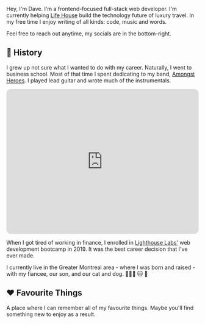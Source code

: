 Hey, I'm Dave. I'm a frontend-focused full-stack web developer. I'm currently helping [Life House](https://lifehousehotels.com) build the technology future of luxury travel. In my free time I enjoy writing of all kinds: code, music and words.

Feel free to reach out anytime, my socials are in the bottom-right.

## 📖 History

I grew up not sure what I wanted to do with my career. Naturally, I went to business school. Most of that time I spent dedicating to my band, [Amongst Heroes](https://open.spotify.com/artist/24gvdVsLGJ4Uwtiq3eSRzi?si=p1NqX9u2RKGF1Took_jO9w). I played lead guitar and wrote much of the instrumentals.

<iframe style="border-radius:12px" src="https://open.spotify.com/embed/artist/24gvdVsLGJ4Uwtiq3eSRzi?utm_source=generator&theme=0" width="100%" height="380" frameBorder="0" allowfullscreen="" allow="autoplay; clipboard-write; encrypted-media; fullscreen; picture-in-picture"></iframe>

When I got tired of working in finance, I enrolled in [Lighthouse Labs']() web development bootcamp in 2019. It was the best career decision that I've ever made.

I currently live in the Greater Montreal area - where I was born and raised - with my fiancee, our son, and our cat and dog. 👨‍👩‍👦 🐱 🐶

## ❤️ Favourite Things

A place where I can remember all of my favourite things. Maybe you'll find something new to enjoy as a result.
